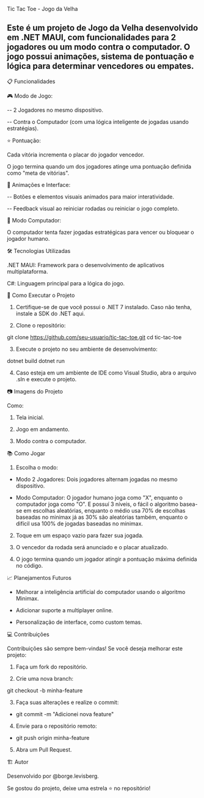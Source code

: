 Tic Tac Toe - Jogo da Velha

Este é um projeto de Jogo da Velha desenvolvido em .NET MAUI, com funcionalidades para 2 jogadores ou um modo contra o computador. O jogo possui animações, sistema de pontuação e lógica para determinar vencedores ou empates.
--------------------------------------------------------------------------------------------------------------------------------------------------------------------------------------------------------------------------------


📋 Funcionalidades

🎮 Modo de Jogo:

-- 2 Jogadores no mesmo dispositivo.

-- Contra o Computador (com uma lógica inteligente de jogadas usando estratégias).


⭐ Pontuação:

Cada vitória incrementa o placar do jogador vencedor.

O jogo termina quando um dos jogadores atinge uma pontuação definida como "meta de vitórias".


🎨 Animações e Interface:

-- Botões e elementos visuais animados para maior interatividade.

-- Feedback visual ao reiniciar rodadas ou reiniciar o jogo completo.


🧠 Modo Computador:

O computador tenta fazer jogadas estratégicas para vencer ou bloquear o jogador humano.




🛠️ Tecnologias Utilizadas

.NET MAUI: Framework para o desenvolvimento de aplicativos multiplataforma.

C#: Linguagem principal para a lógica do jogo.


🚀 Como Executar o Projeto

1. Certifique-se de que você possui o .NET 7 instalado.
Caso não tenha, instale a SDK do .NET aqui.


2. Clone o repositório:

git clone https://github.com/seu-usuario/tic-tac-toe.git
cd tic-tac-toe


3. Execute o projeto no seu ambiente de desenvolvimento:

dotnet build
dotnet run


4. Caso esteja em um ambiente de IDE como Visual Studio, abra o arquivo .sln e execute o projeto.


📷 Imagens do Projeto

Como:

1. Tela inicial.

2. Jogo em andamento.

3. Modo contra o computador.

📚 Como Jogar

1. Escolha o modo:

- Modo 2 Jogadores: Dois jogadores alternam jogadas no mesmo dispositivo.

- Modo Computador: O jogador humano joga como "X", enquanto o computador joga como
"O". E possuí 3 níveis, o fácil o algoritmo basea-se em escolhas aleatórias,
enquanto o médio usa 70% de escolhas baseadas no minimax já as 30% são
aleatórias também, enquanto o difícil usa 100% de jogadas baseadas no minimax.



2. Toque em um espaço vazio para fazer sua jogada.


3. O vencedor da rodada será anunciado e o placar atualizado.


4. O jogo termina quando um jogador atingir a pontuação máxima definida no código.


📈 Planejamentos Futuros

- Melhorar a inteligência artificial do computador usando o algoritmo Minimax.

- Adicionar suporte a multiplayer online.

- Personalização de interface, como custom temas.

💻 Contribuições

Contribuições são sempre bem-vindas! Se você deseja melhorar este projeto:

1. Faça um fork do repositório.


2. Crie uma nova branch:

git checkout -b minha-feature


3. Faça suas alterações e realize o commit:

- git commit -m "Adicionei nova feature"


4. Envie para o repositório remoto:

- git push origin minha-feature


5. Abra um Pull Request.

🏗️ Autor

Desenvolvido por @borge.levisberg.

Se gostou do projeto, deixe uma estrela ⭐ no repositório!
